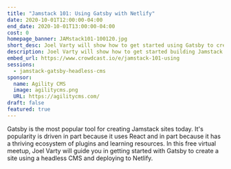 ```yaml
---
title: "Jamstack 101: Using Gatsby with Netlify"
date: 2020-10-01T12:00:00-04:00
end_date: 2020-10-01T13:00:00-04:00
cost: 0
homepage_banner: JAMstack101-100120.jpg
short_desc: Joel Varty will show how to get started using Gatsby to create blazing fast websites using the Jamstack.
description: Joel Varty will show how to get started building Jamstack websites using Gatsby connected to a headless CMS and deployed to Neltify.
embed_url: https://www.crowdcast.io/e/jamstack-101-using
sessions:
  - jamstack-gatsby-headless-cms
sponsor:
  name: Agility CMS
  image: agilitycms.png
  URL: https://agilitycms.com/
draft: false
featured: true
---
```


Gatsby is the most popular tool for creating Jamstack sites today. It's popularity is driven in part because it uses React and in part because it has a thriving ecosystem of plugins and learning resources. In this free virtual meetup, Joel Varty will guide you in getting started with Gatsby to create a site using a headless CMS and deploying to Netlify.
